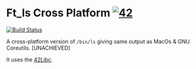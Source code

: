 # Ft_ls Cross Platform [![42](https://i.imgur.com/9NXfcit.jpg)](i.imgur.com/9NXfcit.jpg)

[![Build Status](https://travis-ci.com/Ant0wan/Ft_ls.svg?token=VdyQsq19sYjUnnsje5hY&branch=master)](https://travis-ci.com/Ant0wan/Ft_ls)

A cross-platform version of `/bin/ls` giving same output as MacOs & GNU Coreutils. [UNACHIEVED]

It uses the [42Libc](https://github.com/Ant0wan/42Libc).
